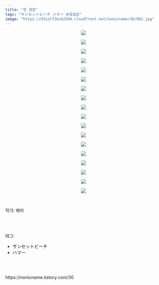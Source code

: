 ```yaml
---
title: "첫 경험"
tags: "サンセットビーチ ハマー 분류없음"
image: "https://d3iolf2bs625b0.cloudfront.net/nonicname/30/001.jpg"
---
```

<div class="article">
<div class="tt_article_useless_p_margin"><p style="text-align: center; clear: none; float: none;"><img src="{{ site.imgserver3 }}/nonicname/30/001.jpg"/></p><p style="text-align: center; clear: none; float: none;"><img src="{{ site.imgserver3 }}/nonicname/30/002.jpg"/></p><p style="text-align: center; clear: none; float: none;"><img src="{{ site.imgserver3 }}/nonicname/30/003.jpg"/></p><p style="text-align: center; clear: none; float: none;"><img src="{{ site.imgserver3 }}/nonicname/30/004.jpg"/></p><p style="text-align: center; clear: none; float: none;"><img src="{{ site.imgserver3 }}/nonicname/30/005.jpg"/></p><p style="text-align: center; clear: none; float: none;"><img src="{{ site.imgserver3 }}/nonicname/30/006.jpg"/></p><p style="text-align: center; clear: none; float: none;"><img src="{{ site.imgserver3 }}/nonicname/30/007.jpg"/></p><p style="text-align: center; clear: none; float: none;"><img src="{{ site.imgserver3 }}/nonicname/30/008.jpg"/></p><p style="text-align: center; clear: none; float: none;"><img src="{{ site.imgserver3 }}/nonicname/30/009.jpg"/></p><p style="text-align: center; clear: none; float: none;"><img src="{{ site.imgserver3 }}/nonicname/30/010.jpg"/></p><p style="text-align: center; clear: none; float: none;"><img src="{{ site.imgserver3 }}/nonicname/30/011.jpg"/></p><p style="text-align: center; clear: none; float: none;"><img src="{{ site.imgserver3 }}/nonicname/30/012.jpg"/></p><p style="text-align: center; clear: none; float: none;"><img src="{{ site.imgserver3 }}/nonicname/30/013.jpg"/></p><p style="text-align: center; clear: none; float: none;"><img src="{{ site.imgserver3 }}/nonicname/30/014.jpg"/></p><p style="text-align: center; clear: none; float: none;"><img src="{{ site.imgserver3 }}/nonicname/30/015.jpg"/></p><p style="text-align: center; clear: none; float: none;"><img src="{{ site.imgserver3 }}/nonicname/30/016.jpg"/></p><p style="text-align: center; clear: none; float: none;"><img src="{{ site.imgserver3 }}/nonicname/30/017.jpg"/></p><p style="text-align: center; clear: none; float: none;"><img src="{{ site.imgserver3 }}/nonicname/30/018.jpg"/></p><p><br/></p></div>
<p>작가: 해머</p><br/>
</div><br/>
<div class="tagTrail">
<p>태그: </p>
<ul>
<li>サンセットビーチ</li>
<li>ハマー</li>
</ul>
</div><br/>

<br/>
<p id="refer">https://nonicname.tistory.com/30</p>
<br/>

